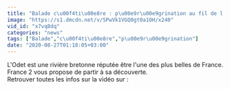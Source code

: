 ```yaml
---
title: "Balade c\u00f4ti\u00e8re : p\u00e9r\u00e9grination au fil de l'Odet"
image: "https://s1.dmcdn.net/v/SPwVk1VGQ0gt0a1OH/x240"
vid_id: "x7vq8dq"
categories: "news"
tags: ["Balade","c\u00f4ti\u00e8re","p\u00e9r\u00e9grination"]
date: "2020-08-27T01:18:05+03:00"
---
```

L'Odet est une rivière bretonne réputée être l'une des plus belles de France. France 2 vous propose de partir à sa découverte.  <br>Retrouver toutes les infos sur la vidéo sur : 
